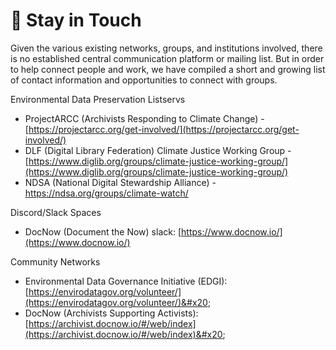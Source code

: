 # 🙋 Stay in Touch

Given the various existing networks, groups, and institutions involved, there is no established central communication platform or mailing list. But in order to help connect people and work, we have compiled a short and growing list of contact information and opportunities to connect with groups.

Environmental Data Preservation Listservs

* ProjectARCC (Archivists Responding to Climate Change) - [https://projectarcc.org/get-involved/](https://projectarcc.org/get-involved/)
* DLF (Digital Library Federation) Climate Justice Working Group - [https://www.diglib.org/groups/climate-justice-working-group/](https://www.diglib.org/groups/climate-justice-working-group/)
* NDSA (National Digital Stewardship Alliance) - https://ndsa.org/groups/climate-watch/

Discord/Slack Spaces

* DocNow (Document the Now) slack: [https://www.docnow.io/](https://www.docnow.io/)

Community Networks

* Environmental Data Governance Initiative (EDGI): [https://envirodatagov.org/volunteer/](https://envirodatagov.org/volunteer/)&#x20;
* DocNow (Archivists Supporting Activists): [https://archivist.docnow.io/#/web/index](https://archivist.docnow.io/#/web/index)&#x20;
